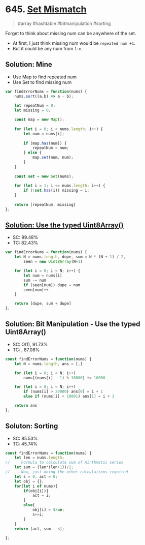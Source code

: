 # 645. [Set Mismatch](https://leetcode.com/problems/set-mismatch/)
> #array #hashtable #bitmanipulation #sorting

Forget to think about missing num can be anywhere of the set.
- At first, I just think missing num would be `repeated num +1`.
- But it could be any num from `1~n`.

## Solution: Mine
- Use Map to find repeated num
- Use Set to find missing num

```js
var findErrorNums = function(nums) {
    nums.sort((a,b) => a - b);
    
    let repeatNum = 0;
    let missing = 0;

    const map = new Map();
    
    for (let i = 0; i < nums.length; i++) {
        let num = nums[i];
        
        if (map.has(num)) {
            repeatNum = num;
        } else {
            map.set(num, num);
        }
    }
    
    const set = new Set(nums);
    
    for (let i = 1; i <= nums.length; i++) {
        if (!set.has(i)) missing = i;
    }
    
    return [repeatNum, missing]
};
```

## [Solution: Use the typed Uint8Array()](https://leetcode.com/problems/set-mismatch/discuss/1089560/JS-Python-Java-C%2B%2B-or-(Updated)-Easy-O(1)-Space-Solution-w-Explanation)
- SC:  99.48%
- TC:  82.43%

<!-- TODO: Review it. -->

```js
var findErrorNums = function(nums) {
    let N = nums.length, dupe, sum = N * (N + 1) / 2,
        seen = new Uint8Array(N+1)

    for (let i = 0; i < N; i++) {
        let num = nums[i]
        sum -= num
        if (seen[num]) dupe = num
        seen[num]++
    }

    return [dupe, sum + dupe]
};
```

## Solution: Bit Manipulation - Use the typed Uint8Array()
- SC: O(1), 91.73%
- TC: , 87.08%

```js
const findErrorNums = function(nums) {
    let N = nums.length, ans = [,]

    for (let i = 0; i < N; i++)
        nums[(nums[i] - 1) % 10000] += 10000

    for (let i = 0; i < N; i++)
        if (nums[i] > 20000) ans[0] = i + 1
        else if (nums[i] < 10001) ans[1] = i + 1

    return ans
};
```

## Soluton: Sorting
- SC: 85.53%
- TC: 45.74%

```js
const findErrorNums = function(nums) {
    let len = nums.length;
//     Formula to calculate sum of Airthmetic series
    let sum = (len*(len+1))/2;
//     Now, just doing the other calculations required
    let s = 0, act = 0;
    let obj = {};
    for(let i of nums){
        if(obj[i]){
            act = i;
        }
        else{
            obj[i] = true;
            s+=i;
        }
    }
    return [act, sum - s];
    
};
```
